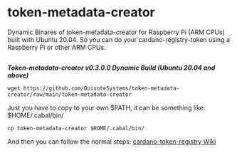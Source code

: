 # token-metadata-creator

Dynamic Binares of token-metadata-creator for Raspberry Pi (ARM CPUs) built with Ubuntu 20.04. So you can do your cardano-registry-token using a Raspberry Pi or other ARM CPUs.

##

***Token-metadata-creator v0.3.0.0 Dynamic Build (Ubuntu 20.04 and above)***

```
wget https://github.com/QuixoteSystems/token-metadata-creator/raw/main/token-metadata-creator
```


Just you have to copy to your own $PATH, it can be something like: $HOME/.cabal/bin/

```
cp token-metadata-creator $HOME/.cabal/bin/
```

And then you can follow the normal steps: [cardano-token-registry Wiki](https://github.com/cardano-foundation/cardano-token-registry/wiki/How-to-prepare-an-entry-for-the-registry-%28NA-policy-script%29)
